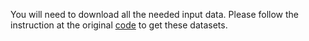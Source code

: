 You will need to download all the needed input data. Please follow the instruction at the original [code](https://github.com/ahmadpgh/simDEF) to get these datasets. 
